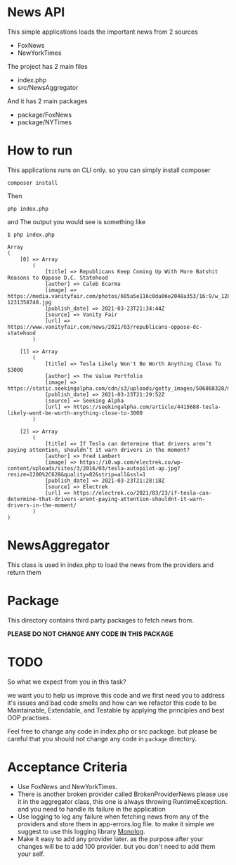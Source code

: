 # News API

This simple applications loads the important news from 2 sources
- FoxNews
- NewYorkTimes

The project has 2 main files
- index.php
- src/NewsAggregator

And it has 2 main packages
- package/FoxNews
- package/NYTimes

# How to run
This applications runs on CLI only. so you can simply install composer
```shell script
composer install
``` 
Then
```shell script
php index.php
```

and The output you would see is something like 
```shell script
$ php index.php

Array
(
    [0] => Array
        (
            [title] => Republicans Keep Coming Up With More Batshit Reasons to Oppose D.C. Statehood
            [author] => Caleb Ecarma
            [image] => https://media.vanityfair.com/photos/605a5e116c0da06e2048a353/16:9/w_1280,c_limit/GettyImages-1231358748.jpg
            [publish_date] => 2021-03-23T21:34:44Z
            [source] => Vanity Fair
            [url] => https://www.vanityfair.com/news/2021/03/republicans-oppose-dc-statehood
        )

    [1] => Array
        (
            [title] => Tesla Likely Won't Be Worth Anything Close To $3000
            [author] => The Value Portfolio
            [image] => https://static.seekingalpha.com/cdn/s3/uploads/getty_images/506868328/medium_image_506868328.jpg
            [publish_date] => 2021-03-23T21:29:52Z
            [source] => Seeking Alpha
            [url] => https://seekingalpha.com/article/4415688-tesla-likely-wont-be-worth-anything-close-to-3000
        )

    [2] => Array
        (
            [title] => If Tesla can determine that drivers aren’t paying attention, shouldn’t it warn drivers in the moment?
            [author] => Fred Lambert
            [image] => https://i0.wp.com/electrek.co/wp-content/uploads/sites/3/2016/03/tesla-autopilot-ap.jpg?resize=1200%2C628&quality=82&strip=all&ssl=1
            [publish_date] => 2021-03-23T21:28:18Z
            [source] => Electrek
            [url] => https://electrek.co/2021/03/23/if-tesla-can-determine-that-drivers-arent-paying-attention-shouldnt-it-warn-drivers-in-the-moment/
        )
)
```


# NewsAggregator
This class is used in index.php to load the news from the providers and return them

# Package
This directory contains third party packages to fetch news from. 

**PLEASE DO NOT CHANGE ANY CODE IN THIS PACKAGE**


# TODO

So what we expect from you in this task? 

we want you to help us improve this code and we first need you to address it's issues and bad code smells and how can we refactor this code to be Maintainable, Extendable, and Testable by applying the principles and best OOP practises.

Feel free to change any code in index.php or src package. but please be careful that you should not change any code in `package` directory.

# Acceptance Criteria

- Use FoxNews and NewYorkTimes.
- There is another broken provider called BrokenProviderNews please use it in the aggregator class, this one is always throwing RuntimeException. and you need to handle its failure in the application
- Use logging to log any failure when fetching news from any of the providers and store them in app-errors.log file. to make it simple we suggest to use this logging library [Monolog](https://github.com/Seldaek/monolog).
- Make it easy to add any provider later. as the purpose after your changes will be to add 100 provider. but you don't need to add them your self.